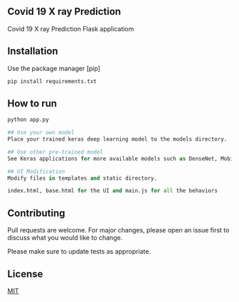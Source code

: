 ## Covid 19 X ray Prediction 

Covid 19 X ray Prediction Flask applicatiom

## Installation

Use the package manager [pip]

```bash
pip install requirements.txt
```

## How to run

```python
python app.py

## Use your own model
Place your trained keras deep learning model to the models directory.

## Use other pre-trained model
See Keras applications for more available models such as DenseNet, MobilNet, NASNet, etc.

## UI Modification
Modify files in templates and static directory.

index.html, base.html for the UI and main.js for all the behaviors
```

## Contributing
Pull requests are welcome. For major changes, please open an issue first to discuss what you would like to change.

Please make sure to update tests as appropriate.

## License
[MIT](https://choosealicense.com/licenses/mit/)
